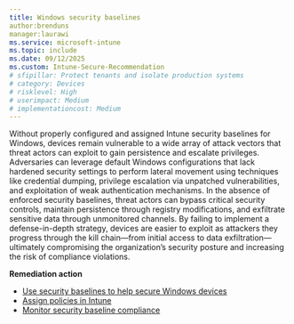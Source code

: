 ```yaml
---
title: Windows security baselines
author:brenduns
manager:laurawi
ms.service: microsoft-intune
ms.topic: include
ms.date: 09/12/2025
ms.custom: Intune-Secure-Recommendation
# sfipillar: Protect tenants and isolate production systems
# category: Devices
# risklevel: High
# userimpact: Medium
# implementationcost: Medium
---
```

Without properly configured and assigned Intune security baselines for Windows, devices remain vulnerable to a wide array of attack vectors that threat actors can exploit to gain persistence and escalate privileges. Adversaries can leverage default Windows configurations that lack hardened security settings to perform lateral movement using techniques like credential dumping, privilege escalation via unpatched vulnerabilities, and exploitation of weak authentication mechanisms. In the absence of enforced security baselines, threat actors can bypass critical security controls, maintain persistence through registry modifications, and exfiltrate sensitive data through unmonitored channels. By failing to implement a defense-in-depth strategy, devices are easier to exploit as attackers they progress through the kill chain—from initial access to data exfiltration—ultimately compromising the organization’s security posture and increasing the risk of compliance violations.

**Remediation action**

- [Use security baselines to help secure Windows devices](/intune/intune-service/protect/security-baselines-configure)
- [Assign policies in Intune](/intune/intune-service/configuration/device-profile-assign)
- [Monitor security baseline compliance](/intune/intune-service/protect/security-baselines-monitor)